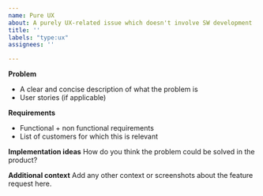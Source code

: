 ```yaml
---
name: Pure UX
about: A purely UX-related issue which doesn't involve SW development
title: ''
labels: "type:ux"
assignees: ''

---
```


**Problem**

- A clear and concise description of what the problem is
- User stories (if applicable)

**Requirements**

- Functional + non functional requirements
- List of customers for which this is relevant

**Implementation ideas**
How do you think the problem could be solved in the product?

**Additional context**
Add any other context or screenshots about the feature request here.
